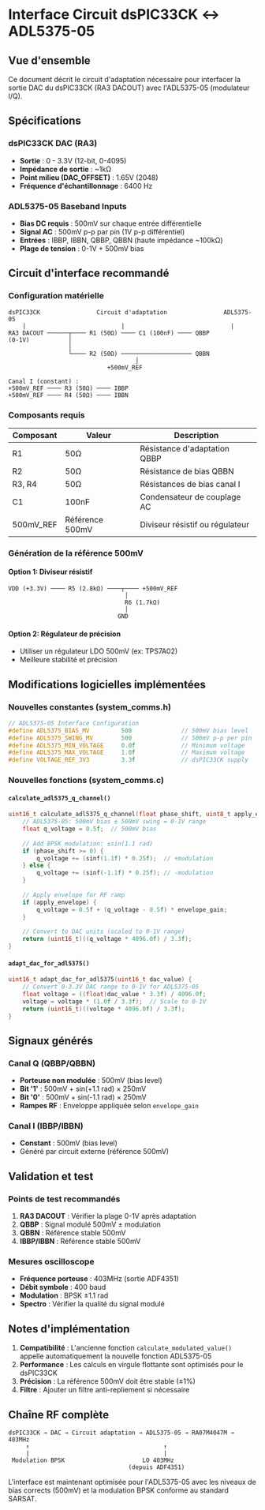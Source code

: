 # Interface Circuit dsPIC33CK ↔ ADL5375-05

## Vue d'ensemble

Ce document décrit le circuit d'adaptation nécessaire pour interfacer la sortie DAC du dsPIC33CK (RA3 DACOUT) avec l'ADL5375-05 (modulateur I/Q).

## Spécifications

### dsPIC33CK DAC (RA3)
- **Sortie** : 0 - 3.3V (12-bit, 0-4095)
- **Impédance de sortie** : ~1kΩ
- **Point milieu (DAC_OFFSET)** : 1.65V (2048)
- **Fréquence d'échantillonnage** : 6400 Hz

### ADL5375-05 Baseband Inputs
- **Bias DC requis** : 500mV sur chaque entrée différentielle
- **Signal AC** : 500mV p-p par pin (1V p-p différentiel)
- **Entrées** : IBBP, IBBN, QBBP, QBBN (haute impédance ~100kΩ)
- **Plage de tension** : 0-1V + 500mV bias

## Circuit d'interface recommandé

### Configuration matérielle

```
dsPIC33CK                Circuit d'adaptation                ADL5375-05
    |                           |                              |
RA3 DACOUT ──────┬──── R1 (50Ω) ──── C1 (100nF) ──── QBBP
(0-1V)           │                                    
                 │                                    
                 └──── R2 (50Ω) ──────────────────── QBBN
                                    │
                            +500mV_REF

Canal I (constant) :
+500mV_REF ──── R3 (50Ω) ──── IBBP
+500mV_REF ──── R4 (50Ω) ──── IBBN
```

### Composants requis

| Composant | Valeur | Description |
|-----------|--------|-------------|
| R1 | 50Ω | Résistance d'adaptation QBBP |
| R2 | 50Ω | Résistance de bias QBBN |
| R3, R4 | 50Ω | Résistances de bias canal I |
| C1 | 100nF | Condensateur de couplage AC |
| 500mV_REF | Référence 500mV | Diviseur résistif ou régulateur |

### Génération de la référence 500mV

#### Option 1: Diviseur résistif
```
VDD (+3.3V) ──── R5 (2.8kΩ) ────┬──── +500mV_REF
                                 │
                                 R6 (1.7kΩ)
                                 │
                               GND
```

#### Option 2: Régulateur de précision
- Utiliser un régulateur LDO 500mV (ex: TPS7A02)
- Meilleure stabilité et précision

## Modifications logicielles implémentées

### Nouvelles constantes (system_comms.h)

```c
// ADL5375-05 Interface Configuration
#define ADL5375_BIAS_MV         500              // 500mV bias level
#define ADL5375_SWING_MV        500              // 500mV p-p per pin
#define ADL5375_MIN_VOLTAGE     0.0f             // Minimum voltage
#define ADL5375_MAX_VOLTAGE     1.0f             // Maximum voltage
#define VOLTAGE_REF_3V3         3.3f             // dsPIC33CK supply
```

### Nouvelles fonctions (system_comms.c)

#### `calculate_adl5375_q_channel()`
```c
uint16_t calculate_adl5375_q_channel(float phase_shift, uint8_t apply_envelope) {
    // ADL5375-05: 500mV bias ± 500mV swing = 0-1V range
    float q_voltage = 0.5f;  // 500mV bias
    
    // Add BPSK modulation: ±sin(1.1 rad)
    if (phase_shift >= 0) {
        q_voltage += (sinf(1.1f) * 0.25f);  // +modulation
    } else {
        q_voltage += (sinf(-1.1f) * 0.25f); // -modulation  
    }
    
    // Apply envelope for RF ramp
    if (apply_envelope) {
        q_voltage = 0.5f + (q_voltage - 0.5f) * envelope_gain;
    }
    
    // Convert to DAC units (scaled to 0-1V range)
    return (uint16_t)((q_voltage * 4096.0f) / 3.3f);
}
```

#### `adapt_dac_for_adl5375()`
```c
uint16_t adapt_dac_for_adl5375(uint16_t dac_value) {
    // Convert 0-3.3V DAC range to 0-1V for ADL5375-05
    float voltage = ((float)dac_value * 3.3f) / 4096.0f;
    voltage = voltage * (1.0f / 3.3f);  // Scale to 0-1V
    return (uint16_t)((voltage * 4096.0f) / 3.3f);
}
```

## Signaux générés

### Canal Q (QBBP/QBBN)
- **Porteuse non modulée** : 500mV (bias level)
- **Bit '1'** : 500mV + sin(+1.1 rad) × 250mV
- **Bit '0'** : 500mV + sin(-1.1 rad) × 250mV
- **Rampes RF** : Enveloppe appliquée selon `envelope_gain`

### Canal I (IBBP/IBBN) 
- **Constant** : 500mV (bias level)
- Généré par circuit externe (référence 500mV)

## Validation et test

### Points de test recommandés
1. **RA3 DACOUT** : Vérifier la plage 0-1V après adaptation
2. **QBBP** : Signal modulé 500mV ± modulation
3. **QBBN** : Référence stable 500mV
4. **IBBP/IBBN** : Référence stable 500mV

### Mesures oscilloscope
- **Fréquence porteuse** : 403MHz (sortie ADF4351)
- **Débit symbole** : 400 baud
- **Modulation** : BPSK ±1.1 rad
- **Spectro** : Vérifier la qualité du signal modulé

## Notes d'implémentation

1. **Compatibilité** : L'ancienne fonction `calculate_modulated_value()` appelle automatiquement la nouvelle fonction ADL5375-05
2. **Performance** : Les calculs en virgule flottante sont optimisés pour le dsPIC33CK
3. **Précision** : La référence 500mV doit être stable (±1%)
4. **Filtre** : Ajouter un filtre anti-repliement si nécessaire

## Chaîne RF complète

```
dsPIC33CK → DAC → Circuit adaptation → ADL5375-05 → RA07M4047M → 403MHz
     ↑                                      ↑
     |                                      |
 Modulation BPSK                      LO 403MHz
                                  (depuis ADF4351)
```

L'interface est maintenant optimisée pour l'ADL5375-05 avec les niveaux de bias corrects (500mV) et la modulation BPSK conforme au standard SARSAT.